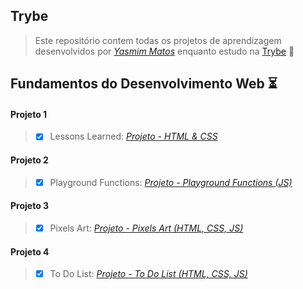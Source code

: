 ## Trybe

>Este repositório contem todas os projetos de aprendizagem desenvolvidos por _[Yasmim Matos](https://www.linkedin.com/in/yasmimmatos)_ enquanto estudo na [Trybe](https://www.betrybe.com/) :rocket:
>

## Fundamentos do Desenvolvimento Web :hourglass_flowing_sand:
#### Projeto 1
>- [X] Lessons Learned: _[Projeto - HTML & CSS]()_

#### Projeto 2
>- [X] Playground Functions: _[Projeto - Playground Functions (JS)]()_

#### Projeto 3
>- [X] Pixels Art: _[Projeto - Pixels Art (HTML, CSS, JS)]()_

#### Projeto 4
>- [X] To Do List: _[Projeto - To Do List (HTML, CSS, JS)]()_
